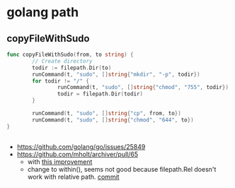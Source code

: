 # golang path
## copyFileWithSudo
```go
func copyFileWithSudo(from, to string) {
        // Create directory
        todir := filepath.Dir(to)
        runCommand(t, "sudo", []string{"mkdir", "-p", todir})
        for todir != "/" {
                runCommand(t, "sudo", []string{"chmod", "755", todir})
                todir = filepath.Dir(todir)
        }

        runCommand(t, "sudo", []string{"cp", from, to})
        runCommand(t, "sudo", []string{"chmod", "644", to})
}
```

## 
* https://github.com/golang/go/issues/25849
* https://github.com/mholt/archiver/pull/65
  * with [this improvement](https://github.com/mholt/archiver/commit/7ef86db1333bd7d433a9ea78f19bbd8cb5007d63#diff-635e4219ee55ef011b2b32bba065606b)
  * change to within(), seems not good because filepath.Rel doesn't work with relative path. [commit](https://github.com/mholt/archiver/commit/d48ce61eb2c501388e99ee300b8c7e622c7cfc88?diff=split)

